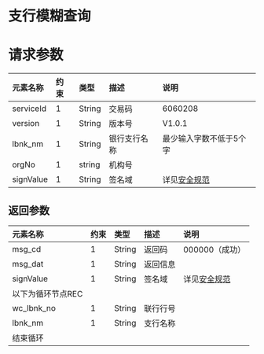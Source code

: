 # 支行模糊查询

# 请求参数

| **元素名称** | **约束** | **类型** | **描述** | **说明** |
| :--- | :--- | :--- | :--- | :--- |
| serviceId | 1 | String | 交易码 | 6060208 |
| version | 1 | String | 版本号 | V1.0.1 |
| lbnk\_nm | 1 | String | 银行支行名称 | 最少输入字数不低于5个字 |
| orgNo | 1 | string | 机构号 |  |
| signValue | 1 | String | 签名域 | 详见[安全规范](/mercRegist/api-list/mercSearch.md) |

## 返回参数

| **元素名称** | **约束** | **类型** | **描述** | **说明** |
| :--- | :--- | :--- | :--- | :--- |
| msg\_cd | 1 | String | 返回码 | 000000（成功） |
| msg\_dat | 1 | String | 返回信息 |  |
| signValue | 1 | String | 签名域 | 详见[安全规范](/mercRegist/api-list/mercSearch.md) |
| 以下为循环节点REC |  |  |  |  |
| wc\_lbnk\_no | 1 | String | 联行行号 |  |
| lbnk\_nm | 1 | String | 支行名称 |  |
| 结束循环 |  |  |  |  |



